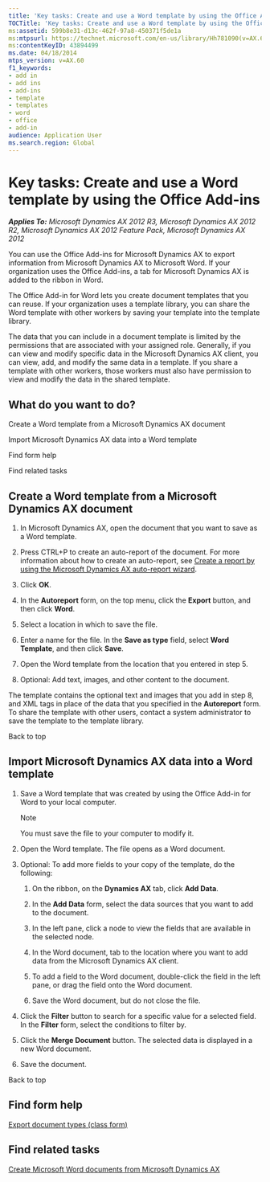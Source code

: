 ```yaml
---
title: 'Key tasks: Create and use a Word template by using the Office Add-ins'
TOCTitle: 'Key tasks: Create and use a Word template by using the Office Add-ins'
ms:assetid: 599b8e31-d13c-462f-97a8-450371f5de1a
ms:mtpsurl: https://technet.microsoft.com/en-us/library/Hh781090(v=AX.60)
ms:contentKeyID: 43894499
ms.date: 04/18/2014
mtps_version: v=AX.60
f1_keywords:
- add in
- add ins
- add-ins
- template
- templates
- word
- office
- add-in
audience: Application User
ms.search.region: Global
---
```


# Key tasks: Create and use a Word template by using the Office Add-ins 


_**Applies To:** Microsoft Dynamics AX 2012 R3, Microsoft Dynamics AX 2012 R2, Microsoft Dynamics AX 2012 Feature Pack, Microsoft Dynamics AX 2012_

You can use the Office Add-ins for Microsoft Dynamics AX to export information from Microsoft Dynamics AX to Microsoft Word. If your organization uses the Office Add-ins, a tab for Microsoft Dynamics AX is added to the ribbon in Word.

The Office Add-in for Word lets you create document templates that you can reuse. If your organization uses a template library, you can share the Word template with other workers by saving your template into the template library.

The data that you can include in a document template is limited by the permissions that are associated with your assigned role. Generally, if you can view and modify specific data in the Microsoft Dynamics AX client, you can view, add, and modify the same data in a template. If you share a template with other workers, those workers must also have permission to view and modify the data in the shared template.

## What do you want to do?

Create a Word template from a Microsoft Dynamics AX document

Import Microsoft Dynamics AX data into a Word template

Find form help

Find related tasks

## Create a Word template from a Microsoft Dynamics AX document

1.  In Microsoft Dynamics AX, open the document that you want to save as a Word template.

2.  Press CTRL+P to create an auto-report of the document. For more information about how to create an auto-report, see [Create a report by using the Microsoft Dynamics AX auto-report wizard](create-a-report-by-using-the-microsoft-dynamics-ax-auto-report-wizard.md).

3.  Click **OK**.

4.  In the **Autoreport** form, on the top menu, click the **Export** button, and then click **Word**.

5.  Select a location in which to save the file.

6.  Enter a name for the file. In the **Save as type** field, select **Word Template**, and then click **Save**.

7.  Open the Word template from the location that you entered in step 5.

8.  Optional: Add text, images, and other content to the document.

The template contains the optional text and images that you add in step 8, and XML tags in place of the data that you specified in the **Autoreport** form. To share the template with other users, contact a system administrator to save the template to the template library.

Back to top

## Import Microsoft Dynamics AX data into a Word template

1.  Save a Word template that was created by using the Office Add-in for Word to your local computer.
    

    > [!NOTE]
    > <P>You must save the file to your computer to modify it.</P>



2.  Open the Word template. The file opens as a Word document.

3.  Optional: To add more fields to your copy of the template, do the following:
    
    1.  On the ribbon, on the **Dynamics AX** tab, click **Add Data**.
    
    2.  In the **Add Data** form, select the data sources that you want to add to the document.
    
    3.  In the left pane, click a node to view the fields that are available in the selected node.
    
    4.  In the Word document, tab to the location where you want to add data from the Microsoft Dynamics AX client.
    
    5.  To add a field to the Word document, double-click the field in the left pane, or drag the field onto the Word document.
    
    6.  Save the Word document, but do not close the file.

4.  Click the **Filter** button to search for a specific value for a selected field. In the **Filter** form, select the conditions to filter by.

5.  Click the **Merge Document** button. The selected data is displayed in a new Word document.

6.  Save the document.

Back to top

## Find form help

[Export document types (class form)](https://technet.microsoft.com/en-us/library/aa616371\(v=ax.60\))

## Find related tasks

[Create Microsoft Word documents from Microsoft Dynamics AX](create-microsoft-word-documents-from-microsoft-dynamics-ax.md)

  


